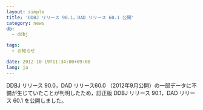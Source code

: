 ```yaml
---
layout: simple
title: 'DDBJ リリース 90.1，DAD リリース 60.1 公開'
category: news
db:
  - ddbj

tags:
  - お知らせ

date: 2012-10-19T11:34:00+09:00
lang: ja
---
```


DDBJ リリース 90.0，DAD リリース60.0 （2012年9月公開）の一部データに不備が生じていたことが判明したため，訂正版 DDBJ リリース 90.1，DAD リリース 60.1 を公開しました。<br><br><br>

<ul>
